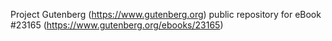 Project Gutenberg (https://www.gutenberg.org) public repository for eBook #23165 (https://www.gutenberg.org/ebooks/23165)
